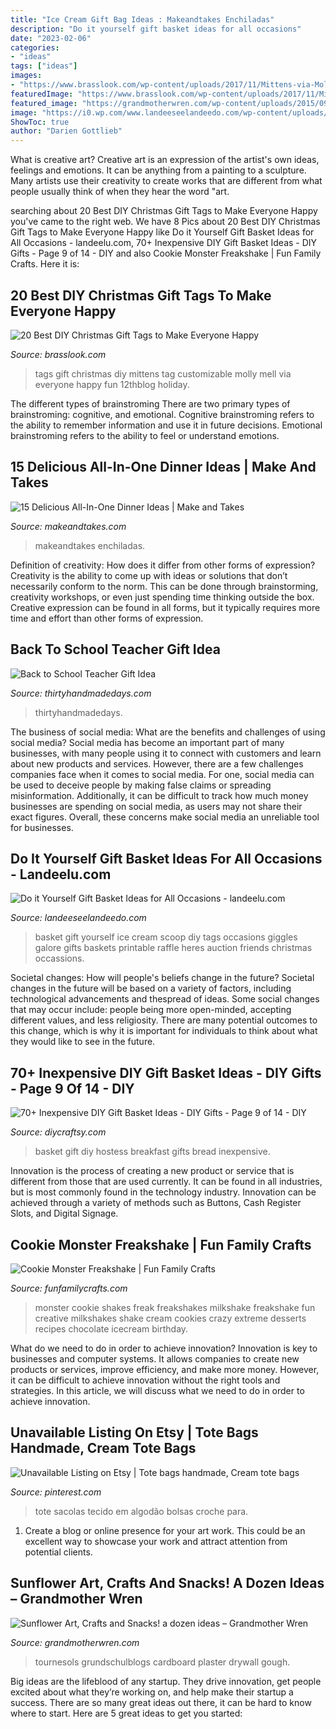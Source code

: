 ```yaml
---
title: "Ice Cream Gift Bag Ideas : Makeandtakes Enchiladas"
description: "Do it yourself gift basket ideas for all occasions"
date: "2023-02-06"
categories:
- "ideas"
tags: ["ideas"]
images:
- "https://www.brasslook.com/wp-content/uploads/2017/11/Mittens-via-Molly-Mell.jpeg"
featuredImage: "https://www.brasslook.com/wp-content/uploads/2017/11/Mittens-via-Molly-Mell.jpeg"
featured_image: "https://grandmotherwren.com/wp-content/uploads/2015/09/DSC07962.jpg"
image: "https://i0.wp.com/www.landeeseelandeedo.com/wp-content/uploads/2016/06/Do-it-Yourself-Gift-Basket-Ideas-for-all-Occassions-Heres-The-SCOOP-Ice-Cream-Gift-Basket-Idea-and-FREE-Printable-Ice-Cream-Tags-via-Giggles-Galore.jpg?resize=610%2C916&amp;ssl=1"
ShowToc: true
author: "Darien Gottlieb"
---
```



What is creative art?
Creative art is an expression of the artist's own ideas, feelings and emotions. It can be anything from a painting to a sculpture. Many artists use their creativity to create works that are different from what people usually think of when they hear the word "art.

	

		
searching about 20 Best DIY Christmas Gift Tags to Make Everyone Happy you've came to the right web. We have 8 Pics about 20 Best DIY Christmas Gift Tags to Make Everyone Happy like Do it Yourself Gift Basket Ideas for All Occasions - landeelu.com, 70+ Inexpensive DIY Gift Basket Ideas - DIY Gifts - Page 9 of 14 - DIY and also Cookie Monster Freakshake | Fun Family Crafts. Here it is:
		
    
## 20 Best DIY Christmas Gift Tags To Make Everyone Happy

<img loading=lazy src="https://www.brasslook.com/wp-content/uploads/2017/11/Mittens-via-Molly-Mell.jpeg" onerror="this.onerror=null;this.src='https://tse1.mm.bing.net/th?id=OIP.5GlXGAD2deIuPgS315sE7gHaJ4&amp;pid=15.1';" alt="20 Best DIY Christmas Gift Tags to Make Everyone Happy">

_Source: brasslook.com_

>tags gift christmas diy mittens tag customizable molly mell via everyone happy fun 12thblog holiday. 

	

The different types of brainstroming
There are two primary types of brainstroming: cognitive, and emotional. Cognitive brainstroming refers to the ability to remember information and use it in future decisions. Emotional brainstroming refers to the ability to feel or understand emotions.

    
## 15 Delicious All-In-One Dinner Ideas | Make And Takes

<img loading=lazy src="https://makeandtakes.com/wp-content/uploads/15-All-in-One-Dinner-Ideas.jpg" onerror="this.onerror=null;this.src='https://tse3.mm.bing.net/th?id=OIP.WY5woORLNFYsU3GD6T-JPgDBEs&amp;pid=15.1';" alt="15 Delicious All-In-One Dinner Ideas | Make and Takes">

_Source: makeandtakes.com_

>makeandtakes enchiladas. 

	

Definition of creativity: How does it differ from other forms of expression?
Creativity is the ability to come up with ideas or solutions that don’t necessarily conform to the norm. This can be done through brainstorming, creativity workshops, or even just spending time thinking outside the box. Creative expression can be found in all forms, but it typically requires more time and effort than other forms of expression.

    
## Back To School Teacher Gift Idea

<img loading=lazy src="https://www.thirtyhandmadedays.com/wp-content/uploads/2016/09/hungeris13-1.jpg" onerror="this.onerror=null;this.src='https://tse2.mm.bing.net/th?id=OIP.vfuAgfJcoP2hVhvAl79vngHaLH&amp;pid=15.1';" alt="Back to School Teacher Gift Idea">

_Source: thirtyhandmadedays.com_

>thirtyhandmadedays. 

	

The business of social media: What are the benefits and challenges of using social media?
Social media has become an important part of many businesses, with many people using it to connect with customers and learn about new products and services. However, there are a few challenges companies face when it comes to social media. For one, social media can be used to deceive people by making false claims or spreading misinformation. Additionally, it can be difficult to track how much money businesses are spending on social media, as users may not share their exact figures. Overall, these concerns make social media an unreliable tool for businesses.

    
## Do It Yourself Gift Basket Ideas For All Occasions - Landeelu.com

<img loading=lazy src="https://i0.wp.com/www.landeeseelandeedo.com/wp-content/uploads/2016/06/Do-it-Yourself-Gift-Basket-Ideas-for-all-Occassions-Heres-The-SCOOP-Ice-Cream-Gift-Basket-Idea-and-FREE-Printable-Ice-Cream-Tags-via-Giggles-Galore.jpg?resize=610%2C916&amp;ssl=1" onerror="this.onerror=null;this.src='https://tse1.mm.bing.net/th?id=OIP.Re33IkpsMRtKAzMrem9z6gHaLH&amp;pid=15.1';" alt="Do it Yourself Gift Basket Ideas for All Occasions - landeelu.com">

_Source: landeeseelandeedo.com_

>basket gift yourself ice cream scoop diy tags occasions giggles galore gifts baskets printable raffle heres auction friends christmas occassions. 

	

Societal changes: How will people's beliefs change in the future?
Societal changes in the future will be based on a variety of factors, including technological advancements and thespread of ideas. Some social changes that may occur include: people being more open-minded, accepting different values, and less religiosity. There are many potential outcomes to this change, which is why it is important for individuals to think about what they would like to see in the future.

    
## 70+ Inexpensive DIY Gift Basket Ideas - DIY Gifts - Page 9 Of 14 - DIY

<img loading=lazy src="http://www.diycraftsy.com/wp-content/uploads/2017/04/DIY-Breakfast-Bread-and-Honey-Butter-Hostess-Gift-Basket.jpg" onerror="this.onerror=null;this.src='https://tse1.mm.bing.net/th?id=OIP.eVj9lFv-hKrwFPLNNZpEVgHaLK&amp;pid=15.1';" alt="70+ Inexpensive DIY Gift Basket Ideas - DIY Gifts - Page 9 of 14 - DIY">

_Source: diycraftsy.com_

>basket gift diy hostess breakfast gifts bread inexpensive. 

	

Innovation is the process of creating a new product or service that is different from those that are used currently. It can be found in all industries, but is most commonly found in the technology industry. Innovation can be achieved through a variety of methods such as Buttons, Cash Register Slots, and Digital Signage.

    
## Cookie Monster Freakshake | Fun Family Crafts

<img loading=lazy src="https://funfamilycrafts.com/wp-content/uploads/2017/03/Cookie-Monster-Freakshakes.jpg" onerror="this.onerror=null;this.src='https://tse3.mm.bing.net/th?id=OIP.0VQ5XJu5OwLgOPDefLadygHaLH&amp;pid=15.1';" alt="Cookie Monster Freakshake | Fun Family Crafts">

_Source: funfamilycrafts.com_

>monster cookie shakes freak freakshakes milkshake freakshake fun creative milkshakes shake cream cookies crazy extreme desserts recipes chocolate icecream birthday. 

	

What do we need to do in order to achieve innovation?
Innovation is key to businesses and computer systems. It allows companies to create new products or services, improve efficiency, and make more money. However, it can be difficult to achieve innovation without the right tools and strategies. In this article, we will discuss what we need to do in order to achieve innovation.

    
## Unavailable Listing On Etsy | Tote Bags Handmade, Cream Tote Bags

<img loading=lazy src="https://i.pinimg.com/736x/7e/46/a1/7e46a1a748ab415670dceecafa8c7b48--floral-henna-designs-mehndi-designs.jpg" onerror="this.onerror=null;this.src='https://tse4.mm.bing.net/th?id=OIP.CE_Krw0Aor6CSKBZeNIa2QHaLG&amp;pid=15.1';" alt="Unavailable Listing on Etsy | Tote bags handmade, Cream tote bags">

_Source: pinterest.com_

>tote sacolas tecido em algodão bolsas croche para. 

	

1. Create a blog or online presence for your art work. This could be an excellent way to showcase your work and attract attention from potential clients.

    
## Sunflower Art, Crafts And Snacks! A Dozen Ideas – Grandmother Wren

<img loading=lazy src="https://grandmotherwren.com/wp-content/uploads/2015/09/DSC07962.jpg" onerror="this.onerror=null;this.src='https://tse2.mm.bing.net/th?id=OIP.fhks9qL3Muo9ilP-cjTU6AHaIF&amp;pid=15.1';" alt="Sunflower Art, Crafts and Snacks! a dozen ideas – Grandmother Wren">

_Source: grandmotherwren.com_

>tournesols grundschulblogs cardboard plaster drywall gough. 

	

Big ideas are the lifeblood of any startup. They drive innovation, get people excited about what they’re working on, and help make their startup a success. There are so many great ideas out there, it can be hard to know where to start. Here are 5 great ideas to get you started: 

